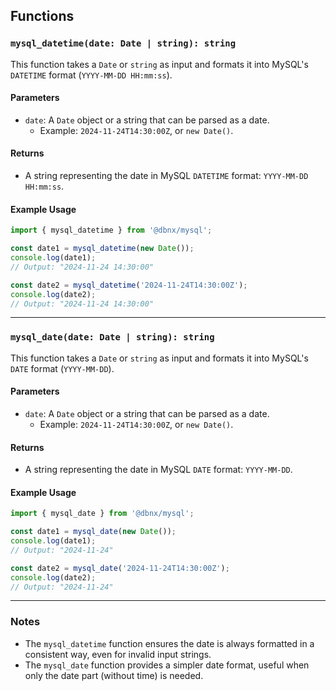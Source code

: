 
## Functions

### `mysql_datetime(date: Date | string): string`

This function takes a `Date` or `string` as input and formats it into MySQL's `DATETIME` format (`YYYY-MM-DD HH:mm:ss`).

#### Parameters

- `date`: A `Date` object or a string that can be parsed as a date.
  - Example: `2024-11-24T14:30:00Z`, or `new Date()`.

#### Returns

- A string representing the date in MySQL `DATETIME` format: `YYYY-MM-DD HH:mm:ss`.

#### Example Usage

```javascript
import { mysql_datetime } from '@dbnx/mysql';

const date1 = mysql_datetime(new Date());
console.log(date1);
// Output: "2024-11-24 14:30:00"

const date2 = mysql_datetime('2024-11-24T14:30:00Z');
console.log(date2);
// Output: "2024-11-24 14:30:00"
```

---

### `mysql_date(date: Date | string): string`

This function takes a `Date` or `string` as input and formats it into MySQL's `DATE` format (`YYYY-MM-DD`).

#### Parameters

- `date`: A `Date` object or a string that can be parsed as a date.
  - Example: `2024-11-24T14:30:00Z`, or `new Date()`.

#### Returns

- A string representing the date in MySQL `DATE` format: `YYYY-MM-DD`.

#### Example Usage

```javascript
import { mysql_date } from '@dbnx/mysql';

const date1 = mysql_date(new Date());
console.log(date1);
// Output: "2024-11-24"

const date2 = mysql_date('2024-11-24T14:30:00Z');
console.log(date2);
// Output: "2024-11-24"
```

---

### Notes

- The `mysql_datetime` function ensures the date is always formatted in a consistent way, even for invalid input strings.
- The `mysql_date` function provides a simpler date format, useful when only the date part (without time) is needed.
